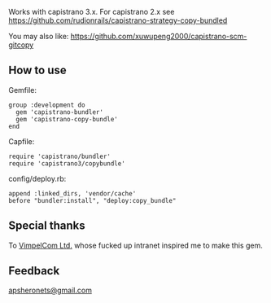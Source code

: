 Works with capistrano 3.x. For capistrano 2.x see https://github.com/rudionrails/capistrano-strategy-copy-bundled

You may also like: https://github.com/xuwupeng2000/capistrano-scm-gitcopy

How to use
----------

Gemfile:

    group :development do
      gem 'capistrano-bundler'
      gem 'capistrano-copy-bundle'
    end

Capfile:

    require 'capistrano/bundler'
    require 'capistrano3/copybundle'

config/deploy.rb:

    append :linked_dirs, 'vendor/cache'
    before "bundler:install", "deploy:copy_bundle"

Special thanks
--------------

To [VimpelCom Ltd.](http://komar.bitcheese.net/files/vimpelcom.jpg) whose fucked up intranet inspired me to make this gem.

Feedback
--------

apsheronets@gmail.com
